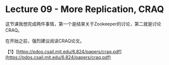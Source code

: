 # Lecture 09 - More Replication, CRAQ

这节课我想完成两件事情，第一个是结束关于Zookeeper的讨论，第二就是讨论CRAQ。


在开始之前，强烈建议阅读CRAQ论文。

【1】[https://pdos.csail.mit.edu/6.824/papers/craq.pdf](https://pdos.csail.mit.edu/6.824/papers/craq.pdf)

